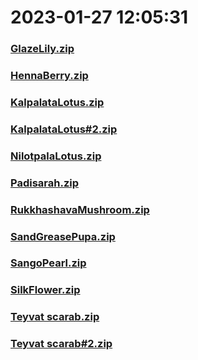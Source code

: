 # 2023-01-27 12:05:31

### [GlazeLily.zip](https://raw.githubusercontent.com/Sam5440/Genshin_Impact_Teleport_Files/main/Genshin_Impact_Teleport/ManualCollectPoint/LocalSpecialties/GlazeLily.zip)

### [HennaBerry.zip](https://raw.githubusercontent.com/Sam5440/Genshin_Impact_Teleport_Files/main/Genshin_Impact_Teleport/ManualCollectPoint/LocalSpecialties/HennaBerry.zip)

### [KalpalataLotus.zip](https://raw.githubusercontent.com/Sam5440/Genshin_Impact_Teleport_Files/main/Genshin_Impact_Teleport/ManualCollectPoint/LocalSpecialties/KalpalataLotus.zip)

### [KalpalataLotus#2.zip](https://raw.githubusercontent.com/Sam5440/Genshin_Impact_Teleport_Files/main/Genshin_Impact_Teleport/ManualCollectPoint/LocalSpecialties/KalpalataLotus%232.zip)

### [NilotpalaLotus.zip](https://raw.githubusercontent.com/Sam5440/Genshin_Impact_Teleport_Files/main/Genshin_Impact_Teleport/ManualCollectPoint/LocalSpecialties/NilotpalaLotus.zip)

### [Padisarah.zip](https://raw.githubusercontent.com/Sam5440/Genshin_Impact_Teleport_Files/main/Genshin_Impact_Teleport/ManualCollectPoint/LocalSpecialties/Padisarah.zip)

### [RukkhashavaMushroom.zip](https://raw.githubusercontent.com/Sam5440/Genshin_Impact_Teleport_Files/main/Genshin_Impact_Teleport/ManualCollectPoint/LocalSpecialties/RukkhashavaMushroom.zip)

### [SandGreasePupa.zip](https://raw.githubusercontent.com/Sam5440/Genshin_Impact_Teleport_Files/main/Genshin_Impact_Teleport/ManualCollectPoint/LocalSpecialties/SandGreasePupa.zip)

### [SangoPearl.zip](https://raw.githubusercontent.com/Sam5440/Genshin_Impact_Teleport_Files/main/Genshin_Impact_Teleport/ManualCollectPoint/LocalSpecialties/SangoPearl.zip)

### [SilkFlower.zip](https://raw.githubusercontent.com/Sam5440/Genshin_Impact_Teleport_Files/main/Genshin_Impact_Teleport/ManualCollectPoint/LocalSpecialties/SilkFlower.zip)

### [Teyvat scarab.zip](https://raw.githubusercontent.com/Sam5440/Genshin_Impact_Teleport_Files/main/Genshin_Impact_Teleport/ManualCollectPoint/LocalSpecialties/Teyvat%20scarab.zip)

### [Teyvat scarab#2.zip](https://raw.githubusercontent.com/Sam5440/Genshin_Impact_Teleport_Files/main/Genshin_Impact_Teleport/ManualCollectPoint/LocalSpecialties/Teyvat%20scarab%232.zip)

